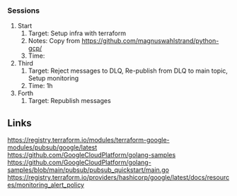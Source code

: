 



### Sessions
1. Start
   1. Target: Setup infra with terraform
   2. Notes: Copy from https://github.com/magnuswahlstrand/python-gcp/
   3. Time: 
2. Third
   1. Target: Reject messages to DLQ, Re-publish from DLQ to main topic, Setup monitoring
   3. Time: 1h
3. Forth
   1. Target: Republish messages


## Links
https://registry.terraform.io/modules/terraform-google-modules/pubsub/google/latest
https://github.com/GoogleCloudPlatform/golang-samples
https://github.com/GoogleCloudPlatform/golang-samples/blob/main/pubsub/pubsub_quickstart/main.go
https://registry.terraform.io/providers/hashicorp/google/latest/docs/resources/monitoring_alert_policy
